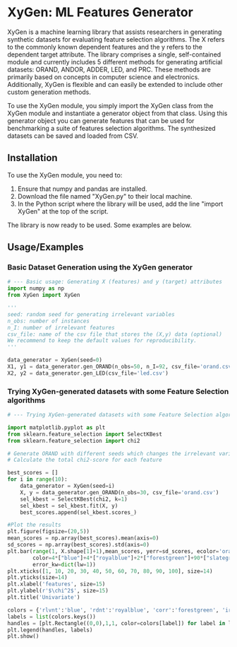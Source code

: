 
# XyGen: ML Features Generator

XyGen is a machine learning library that assists researchers in generating synthetic datasets for evaluating feature selection algorithms. The X refers to the commonly known dependent features and the y refers to the dependent target attribute. The library comprises a single, self-contained module and currently includes 5 different methods for generating artificial datasets: ORAND, ANDOR, ADDER, LED, and PRC. These methods are primarily based on concepts in computer science and electronics. Additionally, XyGen is flexible and can easily be extended to include other custom generation methods.

To use the XyGen module, you simply import the XyGen class from the XyGen module and instantiate a generator object from that class. Using this generator object you can generate features that can be used for benchmarking a suite of features selection algorithms. The synthesized datasets can be saved and loaded from CSV.

## Installation
To use the XyGen module, you need to:

1. Ensure that numpy and pandas are installed.
2. Download the file named "XyGen.py" to their local machine.
3. In the Python script where the library will be used, add the line "import XyGen" at the top of the script.

The library is now ready to be used. Some examples are below.


## Usage/Examples

### Basic Dataset Generation using the XyGen generator
``` Python
# --- Basic usage: Generating X (features) and y (target) attributes
import numpy as np
from XyGen import XyGen

'''
seed: random seed for generating irrelevant variables 
n_obs: number of instances
n_I: number of irrelevant features
csv_file: name of the csv file that stores the (X,y) data (optional)
We recommend to keep the default values for reproducibility.
'''

data_generator = XyGen(seed=0)
X1, y1 = data_generator.gen_ORAND(n_obs=50, n_I=92, csv_file='orand.csv')
X2, y2 = data_generator.gen_LED(csv_file='led.csv')
```
### Trying XyGen-generated datasets with some Feature Selection algorithms
``` Python
# --- Trying XyGen-generated datasets with some Feature Selection algorithms

import matplotlib.pyplot as plt
from sklearn.feature_selection import SelectKBest
from sklearn.feature_selection import chi2

# Generate ORAND with different seeds which changes the irrelevant variables but keeps the relevant variables fixed
# Calculate the total chi2-score for each feature

best_scores = []
for i in range(10):
    data_generator = XyGen(seed=i)
    X, y = data_generator.gen_ORAND(n_obs=30, csv_file='orand.csv')
    sel_kbest = SelectKBest(chi2, k=1)
    sel_kbest = sel_kbest.fit(X, y)
    best_scores.append(sel_kbest.scores_)

#Plot the results
plt.figure(figsize=(20,5))
mean_scores = np.array(best_scores).mean(axis=0)
sd_scores = np.array(best_scores).std(axis=0)
plt.bar(range(1, X.shape[1]+1),mean_scores, yerr=sd_scores, ecolor='orangered', 
        color=4*["blue"]+4*["royalblue"]+2*["forestgreen"]+90*["slategray"],
        error_kw=dict(lw=1))
plt.xticks([1, 10, 20, 30, 40, 50, 60, 70, 80, 90, 100], size=14)
plt.yticks(size=14)
plt.xlabel('features', size=15)
plt.ylabel(r'$\chi^2$', size=15)
plt.title('Univariate')

colors = {'rlvnt':'blue', 'rdnt':'royalblue', 'corr':'forestgreen', 'irrlvnt':'slategray'}         
labels = list(colors.keys())
handles = [plt.Rectangle((0,0),1,1, color=colors[label]) for label in labels]
plt.legend(handles, labels)
plt.show()
